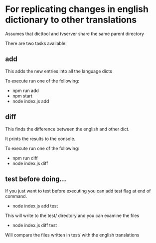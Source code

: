 #  For replicating changes in english dictionary to other translations

Assumes that dicttool and tvserver share the same parent directory

There are two tasks available:

##  add 

This adds the new entries into all the language dicts

To execute run one of the following:

*  npm run add
*  npm start
*  node index.js add

## diff

This finds the difference between the english and other dict.

It prints the results to the console.

To execute run one of the following:

*  npm run diff
*  node index.js diff

## test before doing...

If you just want to test before executing you can add test flag at end of command.

*  node index.js add test

This will write to the test/ directory and you can examine the files

*  node index.js diff test 

Will compare the files written in test/ with the english translations